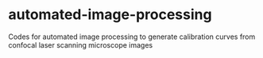 # automated-image-processing
Codes for automated image processing to generate calibration curves from confocal laser scanning microscope images
